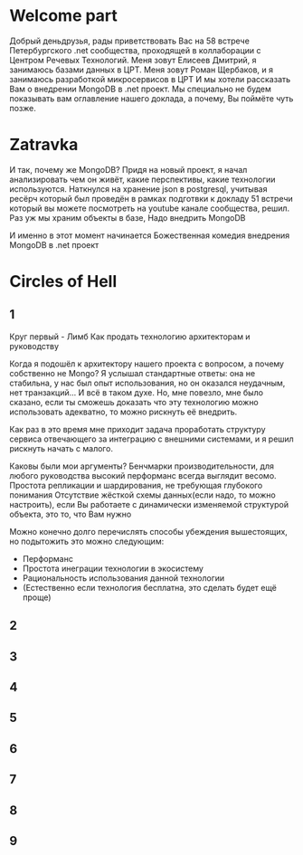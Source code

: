 # Welcome part
Добрый деньдрузья, рады приветствовать Вас на 58 встрече Петербургского .net сообщества, проходящей в коллаборации с Центром Речевых Технологий.
Меня зовут Елисеев Дмитрий, я занимаюсь базами данных в ЦРТ.
Меня зовут Роман Щербаков, и я занимаюсь разработкой микросервисов в ЦРТ
И мы хотели рассказать Вам о внедрении MongoDB в .net проект.
Мы специально не будем показывать вам оглавление нашего доклада, а почему, Вы поймёте чуть позже.

# Zatravka
И так, почему же MongoDB?
Придя на новый проект, я начал анализировать чем он живёт, какие перспективы, какие технологии используются.
Наткнулся на хранение json в postgresql, учитывая ресёрч который был проведён в рамках подготвки к докладу 51 встречи который вы можете посмотреть на youtube канале сообщества, решил. Раз уж мы храним объекты в базе, Надо внедрить MongoDB

И именно в этот момент начинается Божественная комедия внедрения MongoDB в .net проект
#  Circles of Hell

## 1
Круг первый - Лимб
Как продать технологию архитекторам и руководству

Когда я подошёл к архитектору нашего проекта с вопросом, а почему собственно не Mongo? Я услышал стандартные ответы: она не стабильна, у нас был опыт использования, но он оказался неудачным, нет транзакций... И всё в таком духе. Но, мне повезло, мне было сказано, если ты сможешь доказать что эту технологию можно использовать адекватно, то можно рискнуть её внедрить.

Как раз в это время мне приходит задача проработать структуру сервиса отвечающего за интеграцию с внешними системами, и я решил рискнуть начать с малого.

Каковы были мои аргументы?
 Бенчмарки производительности, для любого руководства высокий перформанс всегда выглядит весомо.
 Простота репликации и шардирования, не требующая глубокого понимания
 Отсутствие жёсткой схемы данных(если надо, то можно настроить), если Вы работаете с динамически изменяемой структурой объекта, это то, что Вам нужно

Можно конечно долго перечислять способы убеждения вышестоящих, но подытожить это можно следующим:
- Перформанс
- Простота инеграции технологии в экосистему
- Рациональность использования данной технологии
- (Естественно если технология бесплатна, это сделать будет ещё проще)
## 2

## 3

## 4

## 5

## 6

## 7

## 8

## 9
